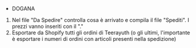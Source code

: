 - DOGANA
1. Nel file "Da Spedire" controlla cosa è arrivato e compila il file "Spediti". I prezzi vanno inseriti con il "."
2. Esportare da Shopify tutti gli ordini di Teerayuth (o gli ultimi, l'importante è esportare i numeri di ordini con articoli presenti nella spedizione)